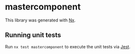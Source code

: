 # mastercomponent

This library was generated with [Nx](https://nx.dev).

## Running unit tests

Run `nx test mastercomponent` to execute the unit tests via [Jest](https://jestjs.io).
